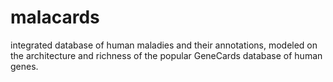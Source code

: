 # malacards
integrated database of human maladies and their annotations, modeled on the architecture and richness of the popular GeneCards database of human genes.
